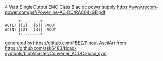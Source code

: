 4 Watt Single Output EMC Class B
ac dc power supply
https://www.recom-power.com/pdf/Powerline-AC-DC/RAC04-GB.pdf


	      +---------+
	AC(L) |[1]   [5]| +VOUT
	AC(N) |[2]   [4]| -VOUT
	      +---------+


generated by https://github.com/FBEZ/Pinout-AsciiArt from https://github.com/ask6483/kicad-symbols/blob/master/Converter_ACDC.kicad_sym